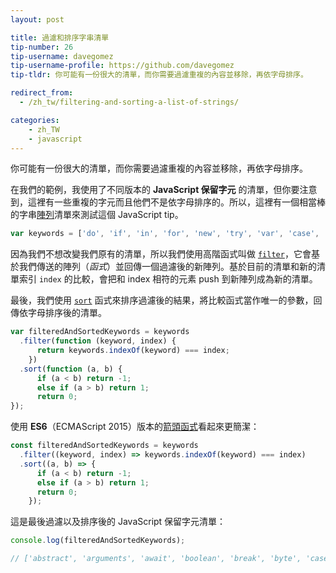 ```yaml
---
layout: post

title: 過濾和排序字串清單
tip-number: 26
tip-username: davegomez
tip-username-profile: https://github.com/davegomez
tip-tldr: 你可能有一份很大的清單，而你需要過濾重複的內容並移除，再依字母排序。

redirect_from:
  - /zh_tw/filtering-and-sorting-a-list-of-strings/

categories:
    - zh_TW
    - javascript
---
```


你可能有一份很大的清單，而你需要過濾重複的內容並移除，再依字母排序。

在我們的範例，我使用了不同版本的 **JavaScript 保留字元** 的清單，但你要注意到，這裡有一些重複的字元而且他們不是依字母排序的。所以，這裡有一個相當棒的字串[陣列](https://developer.mozilla.org/en-US/docs/Web/JavaScript/Reference/Global_Objects/Array)清單來測試這個 JavaScript tip。

```js
var keywords = ['do', 'if', 'in', 'for', 'new', 'try', 'var', 'case', 'else', 'enum', 'null', 'this', 'true', 'void', 'with', 'break', 'catch', 'class', 'const', 'false', 'super', 'throw', 'while', 'delete', 'export', 'import', 'return', 'switch', 'typeof', 'default', 'extends', 'finally', 'continue', 'debugger', 'function', 'do', 'if', 'in', 'for', 'int', 'new', 'try', 'var', 'byte', 'case', 'char', 'else', 'enum', 'goto', 'long', 'null', 'this', 'true', 'void', 'with', 'break', 'catch', 'class', 'const', 'false', 'final', 'float', 'short', 'super', 'throw', 'while', 'delete', 'double', 'export', 'import', 'native', 'public', 'return', 'static', 'switch', 'throws', 'typeof', 'boolean', 'default', 'extends', 'finally', 'package', 'private', 'abstract', 'continue', 'debugger', 'function', 'volatile', 'interface', 'protected', 'transient', 'implements', 'instanceof', 'synchronized', 'do', 'if', 'in', 'for', 'let', 'new', 'try', 'var', 'case', 'else', 'enum', 'eval', 'null', 'this', 'true', 'void', 'with', 'break', 'catch', 'class', 'const', 'false', 'super', 'throw', 'while', 'yield', 'delete', 'export', 'import', 'public', 'return', 'static', 'switch', 'typeof', 'default', 'extends', 'finally', 'package', 'private', 'continue', 'debugger', 'function', 'arguments', 'interface', 'protected', 'implements', 'instanceof', 'do', 'if', 'in', 'for', 'let', 'new', 'try', 'var', 'case', 'else', 'enum', 'eval', 'null', 'this', 'true', 'void', 'with', 'await', 'break', 'catch', 'class', 'const', 'false', 'super', 'throw', 'while', 'yield', 'delete', 'export', 'import', 'public', 'return', 'static', 'switch', 'typeof', 'default', 'extends', 'finally', 'package', 'private', 'continue', 'debugger', 'function', 'arguments', 'interface', 'protected', 'implements', 'instanceof'];
```

因為我們不想改變我們原有的清單，所以我們使用高階函式叫做 [`filter`](https://developer.mozilla.org/en/docs/Web/JavaScript/Reference/Global_Objects/Array/filter)，它會基於我們傳送的陣列（*函式*）並回傳一個過濾後的新陣列。基於目前的清單和新的清單索引 `index` 的比較，會把和 index 相符的元素 push 到新陣列成為新的清單。

最後，我們使用 [`sort`](https://developer.mozilla.org/en-US/docs/Web/JavaScript/Reference/Global_Objects/Array/sort) 函式來排序過濾後的結果，將比較函式當作唯一的參數，回傳依字母排序後的清單。

```js
var filteredAndSortedKeywords = keywords
  .filter(function (keyword, index) {
      return keywords.indexOf(keyword) === index;
    })
  .sort(function (a, b) {
      if (a < b) return -1;
      else if (a > b) return 1;
      return 0;
});
```

使用 **ES6**（ECMAScript 2015）版本的[箭頭函式](https://developer.mozilla.org/en/docs/Web/JavaScript/Reference/Functions/Arrow_functions)看起來更簡潔：

```js
const filteredAndSortedKeywords = keywords
  .filter((keyword, index) => keywords.indexOf(keyword) === index)
  .sort((a, b) => {
      if (a < b) return -1;
      else if (a > b) return 1;
      return 0;
    });
```

這是最後過濾以及排序後的 JavaScript 保留字元清單：

```js
console.log(filteredAndSortedKeywords);

// ['abstract', 'arguments', 'await', 'boolean', 'break', 'byte', 'case', 'catch', 'char', 'class', 'const', 'continue', 'debugger', 'default', 'delete', 'do', 'double', 'else', 'enum', 'eval', 'export', 'extends', 'false', 'final', 'finally', 'float', 'for', 'function', 'goto', 'if', 'implements', 'import', 'in', 'instanceof', 'int', 'interface', 'let', 'long', 'native', 'new', 'null', 'package', 'private', 'protected', 'public', 'return', 'short', 'static', 'super', 'switch', 'synchronized', 'this', 'throw', 'throws', 'transient', 'true', 'try', 'typeof', 'var', 'void', 'volatile', 'while', 'with', 'yield']
```
